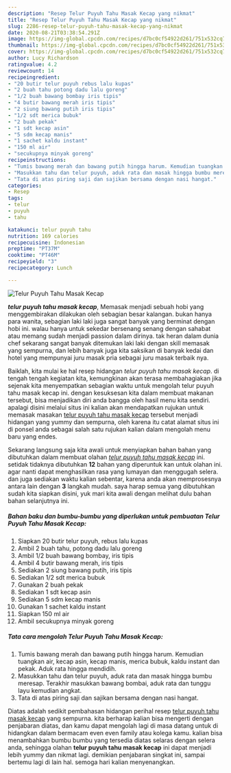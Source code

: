 ```yaml
---
description: "Resep Telur Puyuh Tahu Masak Kecap yang nikmat"
title: "Resep Telur Puyuh Tahu Masak Kecap yang nikmat"
slug: 2286-resep-telur-puyuh-tahu-masak-kecap-yang-nikmat
date: 2020-08-21T03:38:54.291Z
image: https://img-global.cpcdn.com/recipes/d7bc0cf54922d261/751x532cq70/telur-puyuh-tahu-masak-kecap-foto-resep-utama.jpg
thumbnail: https://img-global.cpcdn.com/recipes/d7bc0cf54922d261/751x532cq70/telur-puyuh-tahu-masak-kecap-foto-resep-utama.jpg
cover: https://img-global.cpcdn.com/recipes/d7bc0cf54922d261/751x532cq70/telur-puyuh-tahu-masak-kecap-foto-resep-utama.jpg
author: Lucy Richardson
ratingvalue: 4.2
reviewcount: 14
recipeingredient:
- "20 butir telur puyuh rebus lalu kupas"
- "2 buah tahu potong dadu lalu goreng"
- "1/2 buah bawang bombay iris tipis"
- "4 butir bawang merah iris tipis"
- "2 siung bawang putih iris tipis"
- "1/2 sdt merica bubuk"
- "2 buah pekak"
- "1 sdt kecap asin"
- "5 sdm kecap manis"
- "1 sachet kaldu instant"
- "150 ml air"
- "secukupnya minyak goreng"
recipeinstructions:
- "Tumis bawang merah dan bawang putih hingga harum. Kemudian tuangkan air, kecap asin, kecap manis, merica bubuk, kaldu instant dan pekak. Aduk rata hingga mendidih."
- "Masukkan tahu dan telur puyuh, aduk rata dan masak hingga bumbu meresap. Terakhir masukkan bawang bombai, aduk rata dan tunggu layu kemudian angkat."
- "Tata di atas piring saji dan sajikan bersama dengan nasi hangat."
categories:
- Resep
tags:
- telur
- puyuh
- tahu

katakunci: telur puyuh tahu 
nutrition: 169 calories
recipecuisine: Indonesian
preptime: "PT37M"
cooktime: "PT46M"
recipeyield: "3"
recipecategory: Lunch

---
```



![Telur Puyuh Tahu Masak Kecap](https://img-global.cpcdn.com/recipes/d7bc0cf54922d261/751x532cq70/telur-puyuh-tahu-masak-kecap-foto-resep-utama.jpg)

<b><i>telur puyuh tahu masak kecap</i></b>, Memasak menjadi sebuah hobi yang menggembirakan dilakukan oleh sebagian besar kalangan. bukan hanya para wanita, sebagian laki laki juga sangat banyak yang berminat dengan hobi ini. walau hanya untuk sekedar bersenang senang dengan sahabat atau memang sudah menjadi passion dalam dirinya. tak heran dalam dunia chef sekarang sangat banyak ditemukan laki laki dengan skill memasak yang sempurna, dan lebih banyak juga kita saksikan di banyak kedai dan hotel yang mempunyai juru masak pria sebagai juru masak terbaik nya.



Baiklah, kita mulai ke hal resep hidangan <i>telur puyuh tahu masak kecap</i>. di tengah tengah kegiatan kita, kemungkinan akan terasa membahagiakan jika sejenak kita menyempatkan sebagian waktu untuk mengolah telur puyuh tahu masak kecap ini. dengan kesuksesan kita dalam membuat makanan tersebut, bisa menjadikan diri anda bangga oleh hasil menu kita sendiri. apalagi disini melalui situs ini kalian akan mendapatkan rujukan untuk memasak masakan <u>telur puyuh tahu masak kecap</u> tersebut menjadi hidangan yang yummy dan sempurna, oleh karena itu catat alamat situs ini di ponsel anda sebagai salah satu rujukan kalian dalam mengolah menu baru yang endes.


Sekarang langsung saja kita awali untuk menyiapkan bahan bahan yang dibutuhkan dalam membuat olahan <u><i>telur puyuh tahu masak kecap</i></u> ini. setidak tidaknya dibutuhkan <b>12</b> bahan yang diperuntuk kan untuk olahan ini. agar nanti dapat menghasilkan rasa yang lumayan dan menggugah selera. dan juga sediakan waktu kalian sebentar, karena anda akan memprosesnya antara lain dengan <b>3</b> langkah mudah. saya harap semua yang dibutuhkan sudah kita siapkan disini, yuk mari kita awali dengan melihat dulu bahan bahan selanjutnya ini.

<!--inarticleads1-->

##### Bahan baku dan bumbu-bumbu yang diperlukan untuk pembuatan Telur Puyuh Tahu Masak Kecap:

1. Siapkan 20 butir telur puyuh, rebus lalu kupas
1. Ambil 2 buah tahu, potong dadu lalu goreng
1. Ambil 1/2 buah bawang bombay, iris tipis
1. Ambil 4 butir bawang merah, iris tipis
1. Sediakan 2 siung bawang putih, iris tipis
1. Sediakan 1/2 sdt merica bubuk
1. Gunakan 2 buah pekak
1. Sediakan 1 sdt kecap asin
1. Sediakan 5 sdm kecap manis
1. Gunakan 1 sachet kaldu instant
1. Siapkan 150 ml air
1. Ambil secukupnya minyak goreng




<!--inarticleads2-->

##### Tata cara mengolah Telur Puyuh Tahu Masak Kecap:

1. Tumis bawang merah dan bawang putih hingga harum. Kemudian tuangkan air, kecap asin, kecap manis, merica bubuk, kaldu instant dan pekak. Aduk rata hingga mendidih.
1. Masukkan tahu dan telur puyuh, aduk rata dan masak hingga bumbu meresap. Terakhir masukkan bawang bombai, aduk rata dan tunggu layu kemudian angkat.
1. Tata di atas piring saji dan sajikan bersama dengan nasi hangat.




Diatas adalah sedikit pembahasan hidangan perihal resep <u>telur puyuh tahu masak kecap</u> yang sempurna. kita berharap kalian bisa mengerti dengan penjabaran diatas, dan kamu dapat mengolah lagi di masa datang untuk di hidangkan dalam bermacam even even family atau kolega kamu. kalian bisa menambahkan bumbu bumbu yang tersedia diatas selaras dengan selera anda, sehingga olahan <b>telur puyuh tahu masak kecap</b> ini dapat menjadi lebih yummy dan nikmat lagi. demikian penjabaran singkat ini, sampai bertemu lagi di lain hal. semoga hari kalian menyenangkan.
